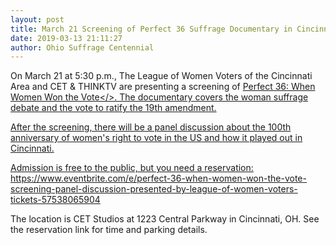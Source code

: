 ```yaml
---
layout: post
title: March 21 Screening of Perfect 36 Suffrage Documentary in Cincinnati
date: 2019-03-13 21:11:27
author: Ohio Suffrage Centennial
---
```


On March 21 at 5:30 p.m., The League of Women Voters of the Cincinnati Area and CET & THINKTV are presenting a screening of <a href="https://www.kcet.org/shows/perfect-36-when-women-won-the-vote/episodes/perfect-36-when-women-won-the-vote" target="_blank">Perfect 36: When Women Won the Vote</>. The documentary covers the woman suffrage debate and the vote to ratify the 19th amendment.

After the screening, there will be a panel discussion about the 100th anniversary of women's right to vote in the US and how it played out in Cincinnati.

Admission is free to the public, but you need a reservation: https://www.eventbrite.com/e/perfect-36-when-women-won-the-vote-screening-panel-discussion-presented-by-league-of-women-voters-tickets-57538065904

The location is CET Studios at 1223 Central Parkway in Cincinnati, OH. See the reservation link for time and parking details.
